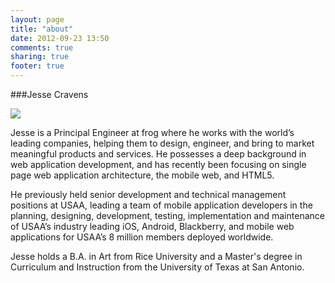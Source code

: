 ```yaml
---
layout: page
title: "about"
date: 2012-09-23 13:50
comments: true
sharing: true
footer: true
---
```


###Jesse Cravens

<a href="http://jessecravens.github.com"><img class="bio-image" src="/images/jesse_frog2.jpeg"></a>

Jesse is a Principal Engineer at frog where he works with the world’s leading companies, helping them to design, engineer, and bring to market meaningful products and services. He possesses a deep background in web application development, and has recently been focusing on single page web application architecture, the mobile web, and HTML5.

He previously held senior development and technical management positions at USAA, leading a team of mobile application developers in the planning, designing, development, testing, implementation and maintenance of USAA’s industry leading iOS, Android, Blackberry, and mobile web applications for USAA’s 8 million members deployed worldwide.

Jesse holds a B.A. in Art from Rice University and a Master's degree in Curriculum and Instruction from the University of Texas at San Antonio.
